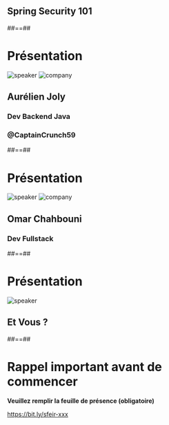 <!-- .slide: class="first-slide" sfeir-level="2" sfeir-techno="Spring" -->

## **Spring Security 101**

##==##

<!-- .slide: class="speaker-slide" -->

# Présentation

![speaker](./assets/images/ajy.png)
![company](./assets/images/logo_sfeir_bleu_orange.png)

## Aurélien Joly

### Dev Backend Java
<!-- .element: class="icon-rule icon-first" -->

### @CaptainCrunch59
<!-- .element: class="icon-twitter icon-second" -->

##==##

<!-- .slide: class="speaker-slide" -->


# Présentation

![speaker](./assets/images/oci.jpg)
![company](./assets/images/logo_sfeir_bleu_orange.png)

## Omar Chahbouni

### Dev Fullstack
<!-- .element: class="icon-rule icon-first" -->

##==##

<!-- .slide: class="speaker-slide" -->

# Présentation

![speaker](./assets/images/User_icon_2.svg)

## Et Vous ?

##==##

# Rappel important avant de commencer

**Veuillez remplir la feuille de présence (obligatoire)** <!-- .element: class="center" -->

https://bit.ly/sfeir-xxx <!-- .element: class="center" -->
